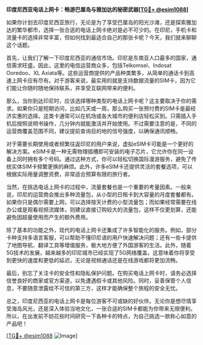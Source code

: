 **印度尼西亚电话上网卡：畅游巴厘岛与雅加达的秘密武器[[TG💪+ @esim1088](https://t.me/s/esim1088)]**

如果你计划去印度尼西亚旅行，无论是为了享受巴厘岛的阳光沙滩，还是探索雅加达的繁华都市，选择一张合适的电话上网卡绝对是必不可少的。在印尼，手机卡和流量卡的选择非常丰富，但如何找到最适合自己的那张卡呢？今天，我们就来聊聊这个话题。

首先，让我们了解一下印度尼西亚的通信市场。印尼是东南亚人口最多的国家，通信需求旺盛。因此，这里的电信运营商众多，包括Telkomsel、Indosat Ooredoo、XL Axiata等。这些运营商提供的产品种类繁多，从简单的通话卡到高速上网卡应有尽有。对于游客来说，最实用的就是支持数据流量的SIM卡，因为它们能让你随时随地保持联系，并享受互联网带来的便利。

那么，当你到达印尼时，应该选择哪种类型的电话上网卡呢？这主要取决于你的需求。如果你只是短期访问，比如几天或一周，那么购买一张预付费的SIM卡是最经济实惠的选择。这类卡通常可以在机场或各大城市的便利店轻松买到。只需插入手机后按照说明书操作，几分钟内就能激活并开始使用。不过需要注意的是，不同的运营商覆盖范围不同，建议提前查询目的地的信号强度，以确保通讯顺畅。

对于需要长期使用或者频繁往返印尼的用户来说，虚拟eSIM卡可能是一个更好的解决方案。eSIM卡是一种无需物理插槽即可安装的电子芯片，它允许你在同一设备上同时拥有多个号码。通过这种方式，你可以轻松切换国际漫游服务，避免了传统实体SIM卡频繁更换的麻烦。此外，许多eSIM卡还提供灵活的套餐选项，可以根据实际用量调整资费，非常适合预算有限的旅行者。

当然，在挑选电话上网卡的过程中，流量套餐也是一个重要的考量因素。一般来说，印尼的运营商会推出多种流量包，从小型的日租卡到大容量的月度套餐都有。如果你只是偶尔需要上网，可以选择按天计费的小型流量包；而如果经常需要在线办公或是观看视频流媒体，则建议直接订购较大的流量包，这样不仅更划算，还能避免因超量使用而产生的额外费用。

除了基本的功能之外，现代的电话上网卡还集成了许多智能化的服务。例如，部分卡种支持多语言客服，可以帮助不懂印尼语的用户快速解决问题；还有一些卡提供了地图导航、翻译工具等增值服务，极大地方便了外国游客的生活。此外，随着5G技术的发展，越来越多的印尼城市已经实现了5G网络覆盖，这意味着你将享受到更快的速度和更低的延迟，无论是视频通话还是在线游戏都将更加流畅。

最后，别忘了关注卡的安全性和隐私保护问题。在购买电话上网卡时，请务必选择信誉良好的商家或官方渠道，以免遭遇假卡或其他风险。同时，妥善保管个人信息，不要随意泄露给不可信的第三方，这样才能确保整个旅程的安全无忧。

总之，印度尼西亚的电话上网卡是每位游客不可或缺的好伙伴。无论你是想尽情享受海岛风光，还是深入体验当地文化，一张合适的SIM卡都能为你带来无限便利。所以，在出发前不妨花些时间研究一下各种卡的特点，为自己挑选一款称心如意的产品吧！

[[TG💪+ @esim1088](https://t.me/s/esim1088) ![Image](https://i.postimg.cc/4NQfJmqS/Snipaste-2025-05-13-00-14-12.png)]